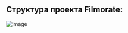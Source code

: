 ## Структура проекта Filmorate:
![image](https://user-images.githubusercontent.com/92729800/209476346-e43713bc-7ae3-43a9-8346-6ee26aab4d2b.png)
